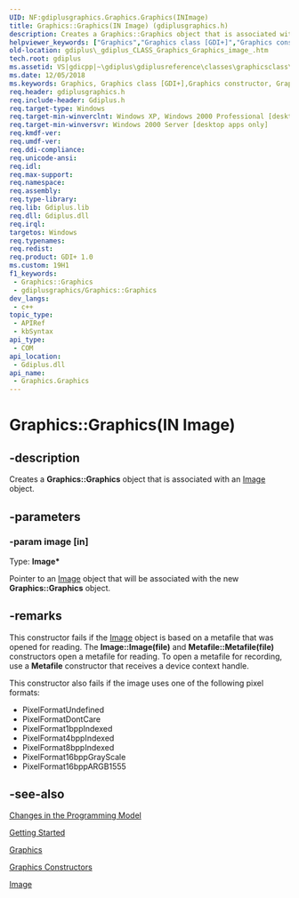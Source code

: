 ```yaml
---
UID: NF:gdiplusgraphics.Graphics.Graphics(INImage)
title: Graphics::Graphics(IN Image) (gdiplusgraphics.h)
description: Creates a Graphics::Graphics object that is associated with an Image object.
helpviewer_keywords: ["Graphics","Graphics class [GDI+]","Graphics constructor","Graphics constructor [GDI+]","Graphics constructor [GDI+]","Graphics class","Graphics.Graphics","Graphics.Graphics(IN Image)","Graphics.Graphics(Image*)","Graphics::Graphics","Graphics::Graphics(IN Image)","_gdiplus_CLASS_Graphics_Graphics_image_","gdiplus._gdiplus_CLASS_Graphics_Graphics_image_"]
old-location: gdiplus\_gdiplus_CLASS_Graphics_Graphics_image_.htm
tech.root: gdiplus
ms.assetid: VS|gdicpp|~\gdiplus\gdiplusreference\classes\graphicsclass\graphicsconstructors\graphics_30image.htm
ms.date: 12/05/2018
ms.keywords: Graphics, Graphics class [GDI+],Graphics constructor, Graphics constructor [GDI+], Graphics constructor [GDI+],Graphics class, Graphics.Graphics, Graphics.Graphics(IN Image), Graphics.Graphics(Image*), Graphics::Graphics, Graphics::Graphics(IN Image), _gdiplus_CLASS_Graphics_Graphics_image_, gdiplus._gdiplus_CLASS_Graphics_Graphics_image_
req.header: gdiplusgraphics.h
req.include-header: Gdiplus.h
req.target-type: Windows
req.target-min-winverclnt: Windows XP, Windows 2000 Professional [desktop apps only]
req.target-min-winversvr: Windows 2000 Server [desktop apps only]
req.kmdf-ver: 
req.umdf-ver: 
req.ddi-compliance: 
req.unicode-ansi: 
req.idl: 
req.max-support: 
req.namespace: 
req.assembly: 
req.type-library: 
req.lib: Gdiplus.lib
req.dll: Gdiplus.dll
req.irql: 
targetos: Windows
req.typenames: 
req.redist: 
req.product: GDI+ 1.0
ms.custom: 19H1
f1_keywords:
 - Graphics::Graphics
 - gdiplusgraphics/Graphics::Graphics
dev_langs:
 - c++
topic_type:
 - APIRef
 - kbSyntax
api_type:
 - COM
api_location:
 - Gdiplus.dll
api_name:
 - Graphics.Graphics
---
```


# Graphics::Graphics(IN Image)


## -description

Creates a <b>Graphics::Graphics</b> object that is associated with an <a href="https://docs.microsoft.com/windows/desktop/api/gdiplusheaders/nl-gdiplusheaders-image">Image</a> object.

## -parameters

### -param image [in]

Type: <b>Image*</b>

Pointer to an <a href="https://docs.microsoft.com/windows/desktop/api/gdiplusheaders/nl-gdiplusheaders-image">Image</a> object that will be associated with the new <b>Graphics::Graphics</b> object.

## -remarks

This constructor fails if the <a href="https://docs.microsoft.com/windows/desktop/api/gdiplusheaders/nl-gdiplusheaders-image">Image</a> object is based on a metafile that was opened for reading. The 
				<b>Image::Image(file)</b> and 
				<b>Metafile::Metafile(file)</b> constructors open a metafile for reading. To open a metafile for recording, use a 
				<b>Metafile</b> constructor that receives a device context handle.

This constructor also fails if the image uses one of the following pixel formats: 

<ul>
<li>PixelFormatUndefined </li>
<li>PixelFormatDontCare </li>
<li>PixelFormat1bppIndexed </li>
<li>PixelFormat4bppIndexed </li>
<li>PixelFormat8bppIndexed </li>
<li>PixelFormat16bppGrayScale </li>
<li>PixelFormat16bppARGB1555 </li>
</ul>

## -see-also

<a href="https://docs.microsoft.com/windows/desktop/gdiplus/-gdiplus-changes-in-the-programming-model-about">Changes in the Programming Model</a>



<a href="https://docs.microsoft.com/windows/desktop/gdiplus/-gdiplus-getting-started-use">Getting Started</a>



<a href="https://docs.microsoft.com/windows/desktop/api/gdiplusgraphics/nl-gdiplusgraphics-graphics">Graphics</a>



<a href="https://docs.microsoft.com/windows/desktop/api/gdiplusgraphics/nf-gdiplusgraphics-graphics-graphics(constgraphics_)">Graphics Constructors</a>



<a href="https://docs.microsoft.com/windows/desktop/api/gdiplusheaders/nl-gdiplusheaders-image">Image</a>

